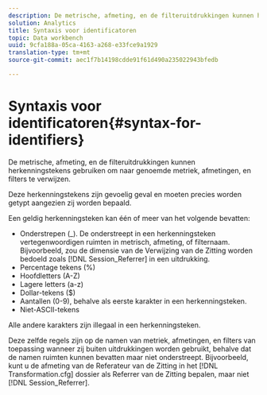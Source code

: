 ```yaml
---
description: De metrische, afmeting, en de filteruitdrukkingen kunnen herkenningstekens gebruiken om naar genoemde metriek, afmetingen, en filters te verwijzen.
solution: Analytics
title: Syntaxis voor identificatoren
topic: Data workbench
uuid: 9cfa188a-05ca-4163-a268-e33fce9a1929
translation-type: tm+mt
source-git-commit: aec1f7b14198cdde91f61d490a235022943bfedb

---
```



# Syntaxis voor identificatoren{#syntax-for-identifiers}

De metrische, afmeting, en de filteruitdrukkingen kunnen herkenningstekens gebruiken om naar genoemde metriek, afmetingen, en filters te verwijzen.

Deze herkenningstekens zijn gevoelig geval en moeten precies worden getypt aangezien zij worden bepaald.

Een geldig herkenningsteken kan één of meer van het volgende bevatten:

* Onderstrepen (_). De onderstreept in een herkenningsteken vertegenwoordigen ruimten in metrisch, afmeting, of filternaam. Bijvoorbeeld, zou de dimensie van de Verwijzing van de Zitting worden bedoeld zoals [!DNL Session_Referrer] in een uitdrukking.
* Percentage tekens (%)
* Hoofdletters (A-Z)
* Lagere letters (a-z)
* Dollar-tekens ($)
* Aantallen (0-9), behalve als eerste karakter in een herkenningsteken.
* Niet-ASCII-tekens

Alle andere karakters zijn illegaal in een herkenningsteken.

Deze zelfde regels zijn op de namen van metriek, afmetingen, en filters van toepassing wanneer zij buiten uitdrukkingen worden gebruikt, behalve dat de namen ruimten kunnen bevatten maar niet onderstreept. Bijvoorbeeld, kunt u de afmeting van de Referateur van de Zitting in het [!DNL Transformation.cfg] dossier als Referrer van de Zitting bepalen, maar niet [!DNL Session_Referrer].
